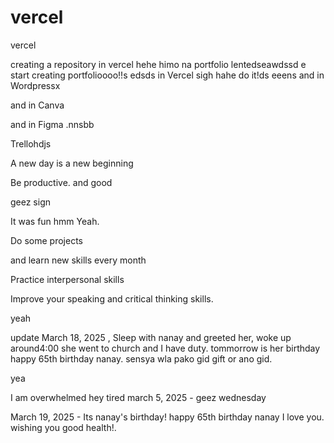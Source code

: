 # vercel
vercel

creating a repository in vercel hehe
himo na portfolio lentedseawdssd
e
start creating portfolioooo!!s
edsds
in Vercel sigh
hahe
do it!ds
eeens
and in Wordpressx

and in Canva

and in Figma .nnsbb

Trellohdjs

A new day is a new beginning

Be productive. and good 

geez sign 

It was fun
hmm
Yeah.

Do some projects

and learn new skills every month

Practice interpersonal skills

Improve your speaking and critical thinking skills.

yeah

update
March 18, 2025 , Sleep with nanay and greeted her, woke up around4:00 she went to church and I have duty. tommorrow is her birthday happy 65th birthday nanay. sensya wla pako gid gift or ano gid.

yea

I am overwhelmed 
hey
tired march 5, 2025 - geez wednesday 

March 19, 2025 - Its nanay's birthday! happy 65th birthday nanay I love you. wishing you good health!.
